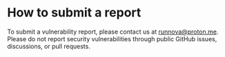 # How to submit a report
To submit a vulnerability report, please contact us at runnova@proton.me.
Please do not report security vulnerabilities through public GitHub issues, discussions, or pull requests.